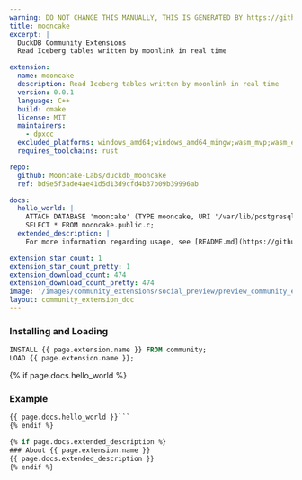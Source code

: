 ```yaml
---
warning: DO NOT CHANGE THIS MANUALLY, THIS IS GENERATED BY https://github/duckdb/community-extensions repository, check README there
title: mooncake
excerpt: |
  DuckDB Community Extensions
  Read Iceberg tables written by moonlink in real time

extension:
  name: mooncake
  description: Read Iceberg tables written by moonlink in real time
  version: 0.0.1
  language: C++
  build: cmake
  license: MIT
  maintainers:
    - dpxcc
  excluded_platforms: windows_amd64;windows_amd64_mingw;wasm_mvp;wasm_eh;wasm_threads
  requires_toolchains: rust

repo:
  github: Mooncake-Labs/duckdb_mooncake
  ref: bd9e5f3ade4ae41d5d13d9cfd4b37b09b39996ab

docs:
  hello_world: |
    ATTACH DATABASE 'mooncake' (TYPE mooncake, URI '/var/lib/postgresql/data/pg_mooncake/moonlink.sock', DATABASE 'postgres');
    SELECT * FROM mooncake.public.c;
  extended_description: |
    For more information regarding usage, see [README.md](https://github.com/Mooncake-Labs/duckdb_mooncake/blob/v0.0.1/README.md).

extension_star_count: 1
extension_star_count_pretty: 1
extension_download_count: 474
extension_download_count_pretty: 474
image: '/images/community_extensions/social_preview/preview_community_extension_mooncake.png'
layout: community_extension_doc
---
```


### Installing and Loading
```sql
INSTALL {{ page.extension.name }} FROM community;
LOAD {{ page.extension.name }};
```

{% if page.docs.hello_world %}
### Example
```sql
{{ page.docs.hello_world }}```
{% endif %}

{% if page.docs.extended_description %}
### About {{ page.extension.name }}
{{ page.docs.extended_description }}
{% endif %}


